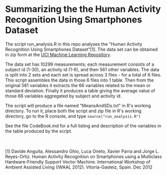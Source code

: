 Summarizing the the Human Activity Recognition Using Smartphones Dataset
================

The script run_analysis.R in this repo analyses the "Human Activity Recognition Using Smartphones Dataset"[1].  The data set can be obtained in zip form at the [UCI Machine Learning Repository](https://d396qusza40orc.cloudfront.net/getdata%2Fprojectfiles%2FUCI%20HAR%20Dataset.zip).

The data set has 10299 measurements; each measurement consists of a subject id (1-30), an activity id (1-6), and then 561 other variables.  The data is split into 2 sets and each set is spread across 3 files - for a total of 6 files. This script assembles the data in those 6 files into 1 table.  Then from the original 561 variables it extracts the 66 variables related to the mean or standard deviation.  Finally it produces a table giving the average value of those 66 variables aggregated by subject and activity id.

The script will produce a file named "MeansAndSDs.txt" in R's working directory.  To run it, place both the script and zip file in R's working directory, go to the R console, and type `source("run_analysis.R")`  

See the file CodeBook.md for a full listing and description of the variables in the table produced by the script.  <br><br><br>

[1] Davide Anguita, Alessandro Ghio, Luca Oneto, Xavier Parra and Jorge L. Reyes-Ortiz. Human Activity Recognition on Smartphones using a Multiclass Hardware-Friendly Support Vector Machine. International Workshop of Ambient Assisted Living (IWAAL 2012). Vitoria-Gasteiz, Spain. Dec 2012
